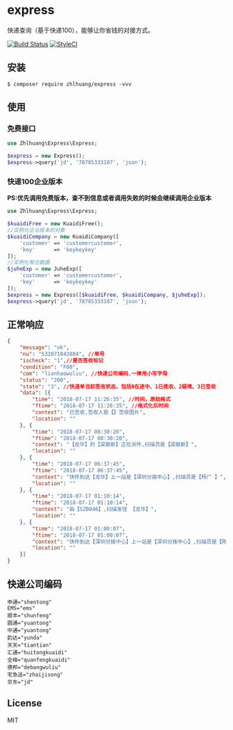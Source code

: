 # express

快递查询（基于快递100），能够让你省钱的对接方式。

[![Build Status](https://travis-ci.org/zhlhuang/express.svg?branch=master)](https://travis-ci.org/zhlhuang/express)
[![StyleCI](https://github.styleci.io/repos/151804146/shield?branch=master)](https://github.styleci.io/repos/151804146)
## 安装

```shell
$ composer require zhlhuang/express -vvv
```

## 使用

### 免费接口
```php
use Zhlhuang\Express\Express;

$express = new Express();
$express->query('jd', '78785333107', 'json');
```
### 快递100企业版本

**PS:优先调用免费版本，查不到信息或者调用失败的时候会继续调用企业版本**

```php
use Zhlhuang\Express\Express;

$kuaidiFree = new KuaidiFree();
//实例化企业版本的对象
$kuaidiCompany = new KuaidiCompany([
    'customer' => 'customercustomer',
    'key'      => 'keykeykey'
]);
//实例化聚合数据
$juheExp = new JuheExp([
    'customer' => 'customercustomer',
    'key'      => 'keykeykey'
]);
$express = new Express([$kuaidiFree, $kuaidiCompany, $juheExp]);
$express->query('jd', '78785333107', 'json');
```
## 正常响应
```json
{
	"message": "ok",
	"nu": "532071843804", //单号
	"ischeck": "1",//是否签收标记
	"condition": "F00",
	"com": "lianhaowuliu", //快递公司编码,一律用小写字母
	"status": "200",
	"state": "3", //快递单当前签收状态，包括0在途中、1已揽收、2疑难、3已签收
	"data": [{
		"time": "2018-07-17 11:26:35", //时间，原始格式
		"ftime": "2018-07-17 11:26:35", //格式化后时间
		"context": "已签收,签收人是【】签收图片",
		"location": ""
	}, {
		"time": "2018-07-17 08:30:20",
		"ftime": "2018-07-17 08:30:20",
		"context": "【龙华】的【梁献新】正在派件,扫描员是【梁献新】",
		"location": ""
	}, {
		"time": "2018-07-17 06:37:45",
		"ftime": "2018-07-17 06:37:45",
		"context": "快件到达【龙华】上一站是【深圳分拨中心】,扫描员是【杨广 】",
		"location": ""
	}, {
		"time": "2018-07-17 01:10:14",
		"ftime": "2018-07-17 01:10:14",
		"context": "由【SZB046】,扫描发往 【龙华】",
		"location": ""
	}, {
		"time": "2018-07-17 01:00:07",
		"ftime": "2018-07-17 01:00:07",
		"context": "快件到达【深圳分拨中心】上一站是【深圳分拨中心】,扫描员是【陈封优 】",
		"location": ""
	}]
}
```

## 快递公司编码

```
申通="shentong" 
EMS="ems" 
顺丰="shunfeng" 
圆通="yuantong" 
中通="yuantong" 
韵达="yunda" 
天天="tiantian" 
汇通="huitongkuaidi" 
全峰="quanfengkuaidi" 
德邦="debangwuliu" 
宅急送="zhaijisong"
京东="jd"
```

## License

MIT